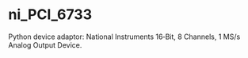 # ni_PCI_6733
Python device adaptor: National Instruments 16‑Bit, 8 Channels, 1 MS/s Analog Output Device.
